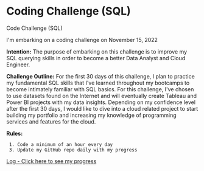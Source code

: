 # Coding Challenge (SQL)

Code Challenge (SQL)

I'm embarking on a coding challenge on November 15, 2022 

**Intention:** The purpose of embarking on this challenge is to improve my SQL querying skills in order to become a better Data Analyst and Cloud Engineer.

**Challenge Outline:** For the first 30 days of this challenge, I plan to practice my fundamental SQL skills that I've learned throughout my bootcamps to become intimately familiar with SQL basics. For this challenge, I've chosen to use datasets found on the Internet and will eventually create Tableau and Power BI projects with my data insights. Depending on my confidence level after the first 30 days, I would like to dive into a cloud related project to start building my portfolio and increasing my knowledge of programming services and features for the cloud. 

**Rules:** 

     1. Code a minimum of an hour every day
     3. Update my GitHub repo daily with my progress 
     
[Log - Click here to see my progress](https://github.com/ashlyn-musgrave/100-Days-of-Code-Challenge-SQL/blob/main/log.md)

